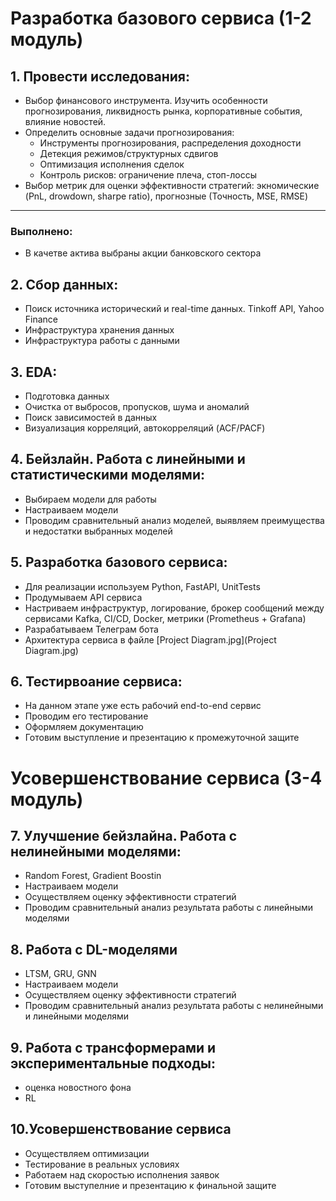 # Разработка базового сервиса (1-2 модуль)

## 1. Провести исследования:
- Выбор финансового инструмента. Изучить особенности прогнозирования, ликвидность рынка, корпоративные события, влияние новостей.
- Определить основные задачи прогнозирования:
    - Инструменты прогнозирования, распределения доходности
    - Детекция режимов/структурных сдвигов
    - Оптимизация исполнения сделок
    - Контроль рисков: ограничение плеча, стоп-лоссы
- Выбор метрик для оценки эффективности стратегий: экномические (PnL, drowdown, sharpe ratio), прогнозные (Точность, MSE, RMSE)

---
### Выполнено:
- В качетве актива выбраны акции банковского сектора

## 2. Сбор данных:
- Поиск источника исторический и real-time данных. Tinkoff API, Yahoo Finance
- Инфраструктура хранения данных
- Инфраструктура работы с данными

## 3. EDA:
- Подготовка данных
- Очистка от выбросов, пропусков, шума и аномалий
- Поиск зависимостей в данных
- Визуализация корреляций, автокорреляций (ACF/PACF)

## 4. Бейзлайн. Работа с линейными и статистическими моделями:
- Выбираем модели для работы
- Настраиваем модели
- Проводим сравнительный анализ моделей, выявляем преимущества и недостатки выбранных моделей

## 5. Разработка базового сервиса:
- Для реализации используем Python, FastAPI, UnitTests
- Продумываем API сервиса
- Настриваем инфраструктур, логирование, брокер сообщений между сервисами Kafka, CI/CD, Docker, метрики (Prometheus + Grafana) 
- Разрабатываем Телеграм бота
- Архитектура сервиса в файле [Project Diagram.jpg](Project Diagram.jpg)

## 6. Тестирвоание сервиса:
- На данном этапе уже есть рабочий end-to-end сервис
- Проводим его тестирование
- Оформляем документацию
- Готовим выступление и презентацию к промежуточной защите

# Усовершенствование сервиса (3-4 модуль)

## 7. Улучшение бейзлайна. Работа с нелинейными моделями:
- Random Forest, Gradient Boostin
- Настраиваем модели
- Осуществляем оценку эффективности стратегий
- Проводим сравнительный анализ результата работы с линейными моделями 

## 8. Работа с DL-моделями
- LTSM, GRU, GNN
- Настраиваем модели
- Осуществляем оценку эффективности стратегий
- Проводим сравнительный анализ результата работы с нелинейными и линейными моделями

## 9. Работа с трансформерами и экспериментальные подходы:
- оценка новостного фона 
- RL

## 10.Усовершенствование сервиса
- Осуществляем оптимизации
- Тестирование в реальных условиях
- Работаем над скоростью исполнения заявок
- Готовим выступелние и презентацию к финальной защите


